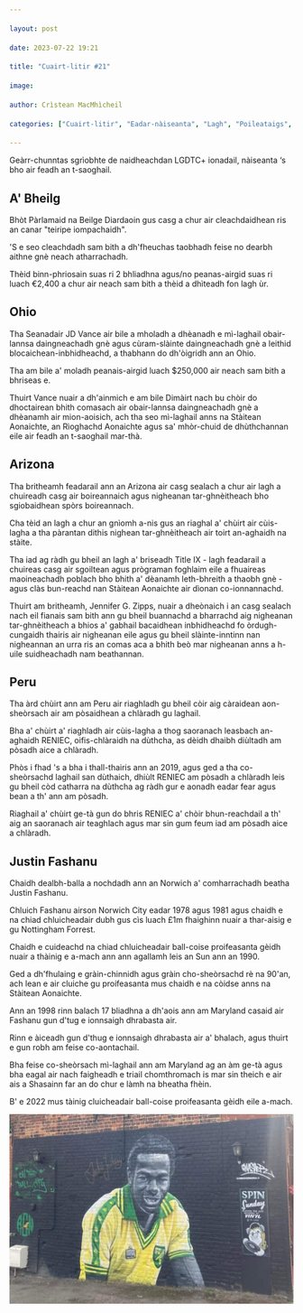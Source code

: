```yaml
---

layout: post

date: 2023-07-22 19:21

title: "Cuairt-litir #21"

image:

author: Crìstean MacMhìcheil

categories: ["Cuairt-litir", "Eadar-nàiseanta", "Lagh", "Poileataigs", "Slàinte", "Spòrs"]

---
```


Geàrr-chunntas sgrìobhte de naidheachdan LGDTC+ ionadail, nàiseanta ‘s bho air feadh an t-saoghail.

## A' Bheilg

Bhòt Pàrlamaid na Beilge Diardaoin gus casg a chur air cleachdaidhean ris an canar "teiripe iompachaidh".

'S e seo cleachdadh sam bith a dh'fheuchas taobhadh feise no dearbh aithne gnè neach atharrachadh.

Thèid binn-phriosain suas ri 2 bhliadhna agus/no peanas-airgid suas ri luach €2,400 a chur air neach sam bith a thèid a dhìteadh fon lagh ùr.

## Ohio

Tha Seanadair JD Vance air bile a mholadh a dhèanadh e mì-laghail obair-lannsa daingneachadh gnè agus cùram-slàinte daingneachadh gnè a leithid blocaichean-inbhidheachd, a thabhann do dh'òigridh ann an Ohio.

Tha am bile a' moladh peanais-airgid luach $250,000 air neach sam bith a bhriseas e.

Thuirt Vance nuair a dh'ainmich e am bile Dimàirt nach bu chòir do dhoctairean bhith comasach air obair-lannsa daingneachadh gnè a dhèanamh air mion-aoisich, ach tha seo mì-laghail anns na Stàitean Aonaichte, an Rìoghachd Aonaichte agus sa' mhòr-chuid de dhùthchannan eile air feadh an t-saoghail mar-thà.

## Arizona

Tha britheamh feadarail ann an Arizona air casg sealach a chur air lagh a chuireadh casg air boireannaich agus nigheanan tar-ghnèitheach bho sgiobaidhean spòrs boireannach.

Cha tèid an lagh a chur an gnìomh a-nis gus an riaghal a' chùirt air cùis-lagha a tha pàrantan dithis nighean tar-ghnèitheach air toirt an-aghaidh na stàite.

Tha iad ag ràdh gu bheil an lagh a' briseadh Title IX - lagh feadarail a chuireas casg air sgoiltean agus prògraman foghlaim eile a fhuaireas maoineachadh poblach bho bhith a' dèanamh leth-bhreith a thaobh gnè - agus clàs bun-reachd nan Stàitean Aonaichte air dìonan co-ionnannachd.

Thuirt am britheamh, Jennifer G. Zipps, nuair a dheònaich i an casg sealach nach eil fianais sam bith ann gu bheil buannachd a bharrachd aig nigheanan tar-ghnèitheach a bhios a' gabhail bacaidhean inbhidheachd fo òrdugh-cungaidh thairis air nigheanan eile agus gu bheil slàinte-inntinn nan nigheannan an urra ris an comas aca a bhith beò mar nigheanan anns a h-uile suidheachadh nam beathannan.

## Peru

Tha àrd chùirt ann am Peru air riaghladh gu bheil còir aig càraidean aon-sheòrsach air am pòsaidhean a chlàradh gu laghail.

Bha a' chùirt a' riaghladh air cùis-lagha a thog saoranach leasbach an-aghaidh RENIEC, oifis-chlàraidh na dùthcha, as dèidh dhaibh diùltadh am pòsadh aice a chlàradh.

Phòs i fhad 's a bha i thall-thairis ann an 2019, agus ged a tha co-sheòrsachd laghail san dùthaich, dhiùlt RENIEC am pòsadh a chlàradh leis gu bheil còd catharra na dùthcha ag ràdh gur e aonadh eadar fear agus bean a th' ann am pòsadh.

Riaghail a' chùirt ge-tà gun do bhris RENIEC a' chòir bhun-reachdail a th' aig an saoranach air teaghlach agus mar sin gum feum iad am pòsadh aice a chlàradh.

## Justin Fashanu

Chaidh dealbh-balla a nochdadh ann an Norwich a' comharrachadh beatha Justin Fashanu.

Chluich Fashanu airson Norwich City eadar 1978 agus 1981 agus chaidh e na chiad chluicheadair dubh gus cìs luach £1m fhaighinn nuair a thar-aisig e gu Nottingham Forrest.

Chaidh e cuideachd na chiad chluicheadair ball-coise proifeasanta gèidh nuair a thàinig e a-mach ann ann agallamh leis an Sun ann an 1990.

Ged a dh'fhulaing e gràin-chinnidh agus gràin cho-sheòrsachd rè na 90'an, ach lean e air cluiche gu proifeasanta mus chaidh e na còidse anns na Stàitean Aonaichte.

Ann an 1998 rinn balach 17 bliadhna a dh'aois ann am Maryland casaid air Fashanu gun d'tug e ionnsaigh dhrabasta air.

Rinn e àiceadh gun d'thug e ionnsaigh dhrabasta air a' bhalach, agus thuirt e gun robh am feise co-aontachail.

Bha feise co-sheòrsach mì-laghail ann am Maryland ag an àm ge-tà agus bha eagal air nach faigheadh e triail chomthromach is mar sin theich e air ais a Shasainn far an do chur e làmh na bheatha fhèin.

B' e 2022 mus tàinig cluicheadair ball-coise proifeasanta gèidh eile a-mach.

![](/images/posts/2023-07-20-justin-fashanu.jpeg)
